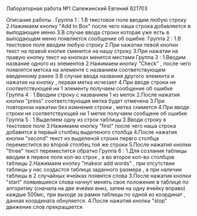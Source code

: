 Лабораторная работа №1 
Сапежинский Евгений 821703

Описание работы .
Группа 1 : 1.В текстовое поле вводим любую строку
           2.Нажимаем кнопку "Add to Box" после чего наша строка добавляется в выподающее меню
           3.В случае ввода строки которая уже есть в выподающем меню появляется сообщение об ошибке.
Группа 2 : 1.В текстовое поле вводим любую строку 
           2.При нажатии левой кнопки текст на правой кнопке сменится на нашу строку
           3.При нажатии на правую кнопку текст на кнопках менятся местами
Группа 3 : 1.Вводим название одного из элементов 
           2.Нажимаем кнопку "Check" , после чего появлятся метска на элементе с названием соответствующем введенному ранее
           3.В случае ввода названия другого элемента и нажатия на кнопку , первая метка исчезает 
           4.При вводе строки не соответствующей ни 1 элементу получаем сообщение об ошибке
Группа 4 : 1.Вводим строку с названием 1 из меток 
           2.После нажатия кнопки "press" соответствующая метка будет отмечена 
           3.При повторном нажатии без измнения строки , метка снимется
           4.При вводе строки не соответствующей ни 1 метке получаем сообщене об ошибке
Группа 5 : 1.Выделяем одну из строк таблицы 
           2.Вводи строку в текстовое поле 
           3.Нажимаем кнопку "first" после чего наша строка добавится в первый столбец выделеного столбца 
           4.После нажатия кнопки "second" текст из выделеной строки первго столбца переместится во второй столбец той же строки 
           5.После нажатия кнопки "three" текст переместится обратно
Группа 6 : 1.Для созлания таблицы вводим в первое поле кол-во строк , а во второе кол-во столбцов таблицы
           2.Нажимаем кнопку "makeor add words" , при отсутствии таблицы у нас создастся таблица заданного размера , а при наличии таблицы в 2 случайных ячейках появятся слова
           3.После нажатия кнопки "start" появившиеся слова начнут менять свое положение в таблице по алгоритму (сначала на
две ячейки вниз, затем на одну ячейку вправо) каждые 500мс, при выходе за рамки таблицы по одной из координат , данная координата обнуляется.
           4.После нажатия кнопки "stop" движение слов прекращается